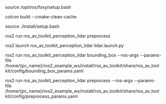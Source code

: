 
source /opt/ros/foxy/setup.bash

colcon build --cmake-clean-cache

source ./install/setup.bash

ros2 run ros_av_toolkit_perception_lidar preprocess

ros2 launch ros_av_toolkit_perception_lidar lidar.launch.py

ros2 run ros_av_toolkit_perception_lidar bounding_box --ros-args --params-file /home/{pc_name}/ros2_example_ws/install/ros_av_toolkit/share/ros_av_toolkit/config/bounding_box_params.yaml

ros2 run ros_av_toolkit_perception_lidar preprocess --ros-args --params-file /home/{pc_name}/ros2_example_ws/install/ros_av_toolkit/share/ros_av_toolkit/config/preprocess_params.yaml

